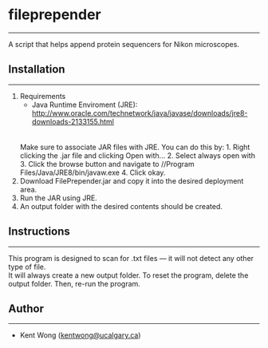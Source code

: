 # fileprepender
---------------
A script that helps append protein sequencers for Nikon microscopes.
	
## Installation
---------------
1. Requirements
	* Java Runtime Enviroment (JRE):  
	http://www.oracle.com/technetwork/java/javase/downloads/jre8-downloads-2133155.html
	<br>
	<br>
	Make sure to associate JAR files with JRE. You can do this by:
		1. Right clicking the .jar file and clicking Open with...
		2. Select always open with
		3. Click the browse button and navigate to //Program Files/Java/JRE8/bin/javaw.exe  
		4. Click okay.
2. Download FilePrepender.jar and copy it into the desired deployment area.
3. Run the JAR using JRE.
4. An output folder with the desired contents should be created.

## Instructions
---------------
This program is designed to scan for .txt files — it will not detect any 
other type of file.  
It will always create a new output folder. To reset the program, delete 
the output folder. Then, re-run the program. 

## Author
----------
 * Kent Wong ([kentwong@ucalgary.ca](mailto:kentwong@ucalgary.ca))


	